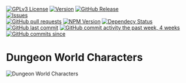 [![GPLv3 License](https://img.shields.io/badge/License-GPL%20v3-yellow.svg)](https://opensource.org/licenses/)
[![Version](https://badge.fury.io/gh/tterb%2FHyde.svg)](https://badge.fury.io/gh/tterb%2FHyde)
[![GitHub Release](https://img.shields.io/github/release/tterb/PlayMusic.svg?style=flat)]()  
[![Issues](https://img.shields.io/github/issues-raw/tterb/PlayMusic.svg?maxAge=25000)](https://github.com/tterb/Hyde/issues)  
[![GitHub pull requests](https://img.shields.io/github/issues-pr/cdnjs/cdnjs.svg?style=flat)]()
[![NPM Version](https://img.shields.io/npm/v/npm.svg?style=flat)]()
[![Dependecy Status](https://david-dm.org/tterb/Hyde.svg)](https://david-dm.org/tterb/Hyde)  
[![GitHub last commit](https://img.shields.io/github/last-commit/google/skia.svg?style=flat)]()
[![GitHub commit activity the past week, 4 weeks](https://img.shields.io/github/commit-activity/y/eslint/eslint.svg?style=flat)]() [![GitHub commits since](https://img.shields.io/github/commits-since/tterb/playmusic/v1.2.0.svg)]() 

# Dungeon World Characters
![Dungeon World Characters](https://raw.githubusercontent.com/idanstark42/dw-characters/master/src/images/logo.jpg)
